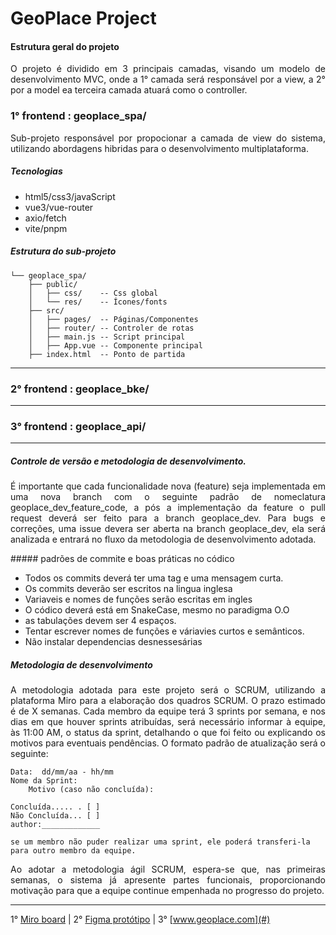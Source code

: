 
# GeoPlace Project

#### Estrutura geral do projeto
<p style='text-align: justify;'>
O projeto é dividido em 3 principais camadas, visando um modelo de desenvolvimento MVC, onde a 1° camada será responsável por a view, a 2°  por a model ea terceira camada atuará como o controller.
</p>

### 1° frontend : geoplace_spa/
<p style='text-align: justify;'>
Sub-projeto responsável por propocionar  a camada de view do sistema, utilizando abordagens hibridas para o desenvolvimento multiplataforma. </p>

##### Tecnologias 

- html5/css3/javaScript
- vue3/vue-router
- axio/fetch
- vite/pnpm
##### Estrutura do sub-projeto

```shell
└── geoplace_spa/
    ├── public/
    │   ├── css/    -- Css global
    │   └── res/    -- Ícones/fonts
    ├── src/
    │   ├── pages/  -- Páginas/Componentes
    │   ├── router/ -- Controler de rotas 
    │   ├── main.js -- Script principal
    │   ├── App.vue -- Componente principal
    ├── index.html  -- Ponto de partida
```

---

### 2° frontend : geoplace_bke/
---
### 3° frontend : geoplace_api/
---
##### Controle de versão e metodologia de desenvolvimento.

<p style='text-align: justify;'>
É importante que cada funcionalidade nova (feature) seja implementada  em uma nova branch com o seguinte padrão de nomeclatura geoplace_dev_feature_code, a pós a implementação da feature o pull request deverá ser feito para a branch geoplace_dev.  Para bugs e correções, uma issue devera ser aberta na branch geoplace_dev, ela será analizada e entrará no fluxo da metodologia de desenvolvimento adotada. 
</p>
##### padrões de commite e boas práticas no códico

- Todos os commits deverá ter uma tag e uma mensagem curta.
- Os commits deverão ser escritos na lingua inglesa
- Variaveis e nomes de funções serão escritas em ingles
- O códico deverá está em SnakeCase, mesmo no paradigma O.O
- as tabulações devem ser 4 espaços.
- Tentar escrever nomes de funções e váriavies curtos e semânticos.
- Não instalar dependencias desnessesárias

##### Metodologia de desenvolvimento
<p style='text-align: justify;'>
A ​metodologia adotada para este projeto será o SCRUM, utilizando a plataforma Miro para a elaboração dos quadros SCRUM. O prazo estimado é de X semanas. Cada membro da equipe terá 3 sprints por semana, e nos dias em que houver sprints atribuídas, será necessário informar à equipe, às 11:00 AM, o status da sprint, detalhando o que foi feito ou explicando os motivos para eventuais pendências. O formato padrão de atualização será o seguinte:
</p>

```shell
Data:  dd/mm/aa - hh/mm
Nome da Sprint:
    Motivo (caso não concluída):
    
Concluída..... . [ ]  
Não Concluída... [ ] 
author:_____________
```

	se um membro não puder realizar uma sprint, ele poderá transferi-la para outro membro da equipe.

<p style='text-align: justify;'>
Ao adotar a metodologia ágil SCRUM, espera-se que, nas primeiras semanas, o sistema já apresente partes funcionais, proporcionando motivação para que a equipe continue empenhada no progresso do projeto.
</p>

---

1° [Miro board](https://www.google.com) | 2° [Figma protótipo](https://www.google.com) | 3° [www.geoplace.com](#)
